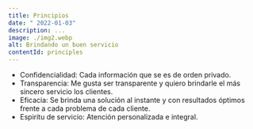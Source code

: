 ```yaml
---
title: Principios
date: " 2022-01-03"
description: ...
image: ./img2.webp
alt: Brindando un buen servicio
contentId: principles
---
```

* Confidencialidad: Cada información que se es de orden privado.
* Transparencia: Me gusta ser transparente y quiero brindarle el más sincero servicio los clientes.
* Eficacia: Se brinda una solución al instante y con resultados óptimos frente a cada problema de cada cliente.
* Espiritu de servicio: Atención personalizada e integral.